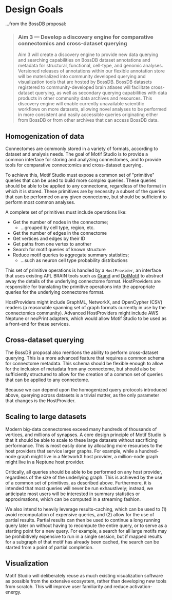 # Design Goals

...from the BossDB proposal:

> ### Aim 3 — Develop a discovery engine for comparative connectomics and cross-dataset querying
>
> Aim 3 will create a discovery engine to provide new data querying and searching capabilities on BossDB dataset annotations and metadata for structural, functional, cell-type, and genomic analyses. Versioned releases of annotations within our flexible annotation store will be materialized into community developed querying and visualization tools that are hosted by BossDB. BossDB datasets registered to community-developed brain atlases will facilitate cross-dataset querying, as well as secondary querying capabilities with data products in other community data archives and resources. This discovery engine will enable currently unavailable scientific workflows on more datasets, allowing novel analyses to be performed in more consistent and easily accessible queries originating either from BossDB or from other archives that can access BossDB data.

## Homogenization of data

Connectomes are commonly stored in a variety of formats, according to dataset and analysis needs. The goal of Motif Studio is to provide a common interface for storing and analyzing connectomes, and to provide tools for comparative connectomics and cross-dataset querying.

To achieve this, Motif Studio must expose a common set of "primitive" queries that can be used to build more complex queries. These queries should be able to be applied to any connectome, regardless of the format in which it is stored. These primitives are by necessity a subset of the queries that can be performed on any given connectome, but should be sufficient to perform most common analyses.

A complete set of primitives must include operations like:

-   Get the number of nodes in the connectome;
    -   ...grouped by cell type, region, etc.
-   Get the number of edges in the connectome
-   Get vertices and edges by their ID
-   Get paths from one vertex to another
-   Search for motif queries of known structure
-   Reduce motif queries to aggregate summary statistics;
    -   ...such as neuron cell type probability distributions

This set of primitive operations is handled by a `HostProvider`, an interface that uses existing APL BRAIN tools such as [Grand](https://github.com/aplbrain/grand) and [DotMotif](https://github.com/aplbrain/DotMotif) to abstract away the details of the underlying connectome format. HostProviders are responsible for translating the primitive operations into the appropriate queries for the underlying connectome format.

HostProviders might include GraphML, NetworkX, and OpenCypher (CSV) readers (a reasonable spanning set of graph formats currently in use by the connectomics community). Advanced HostProviders might include AWS Neptune or neuPrint adapters, which would allow Motif Studio to be used as a front-end for these services.

## Cross-dataset querying

The BossDB proposal also mentions the ability to perform cross-dataset querying. This is a more advanced feature that requires a common schema for connectome metadata. This schema should be flexible enough to allow for the inclusion of metadata from any connectome, but should also be sufficiently structured to allow for the creation of a common set of queries that can be applied to any connectome.

Because we can depend upon the homogenized query protocols introduced above, querying across datasets is a trivial matter, as the only parameter that changes is the HostProvider.

## Scaling to large datasets

Modern big-data connectomes exceed many hundreds of thousands of vertices, and millions of synapses. A core design principle of Motif Studio is that it should be able to scale to these large datasets without sacrificing performance. This is most easily done by allocating more resources to the host providers that service larger graphs. For example, while a hundred-node graph might live in a NetworkX host provider, a million-node graph might live in a Neptune host provider.

Critically, all queries should be able to be performed on any host provider, regardless of the size of the underlying graph. This is achieved by the use of a common set of primitives, as described above. Furthermore, it is intended that most queries will never be run exhaustively; instead, we anticipate most users will be interested in summary statistics or approximations, which can be computed in a streaming fashion.

We also intend to heavily leverage results-caching, which can be used to (1) avoid recomputation of expensive queries, and (2) allow for the use of partial results. Partial results can then be used to continue a long running query later on without having to recompute the entire query, or to serve as a starting point for a new query. For example, a search for all large motifs may be prohibitively expensive to run in a single session, but if mapped results for a subgraph of that motif has already been cached, the search can be started from a point of partial completion.

## Visualization

Motif Studio will deliberately reuse as much existing visualization software as possible from the extensive ecosystem, rather than developing new tools from scratch. This will improve user familiarity and reduce activation-energy.
